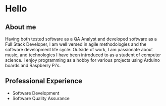 # Hello
## About me

Having both tested software as a QA Analyst and developed software as a Full Stack Developer, I am well versed in agile methodologies and the software development life cycle. Outside of work, I am passionate about music, and technologies I have been introduced to as a student of computer science. I enjoy programming as a hobby for various projects using Arduino boards and Raspberry Pi's.

## Professional Experience
- Software Development
- Software Quality Assurance
